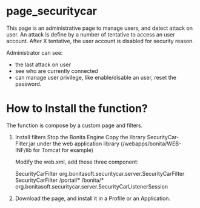 # page_securitycar

This page is an administrative page to manage users, and detect attack on user. An attack is define by a number of tentative to access an user account.
After X tentative, the user account is disabled for security reason.

Administrator can see:
* the last attack on user
* see who are currently connected
* can manage user privilege, like enable/disable an user, reset the password.

# How to Install the function?
The function is compose by a custom page and filters. 
1. Install filters
	Stop the Bonita Engine
	Copy the library SecurityCar<version>-Filter.jar under the web application library (<TOMCAT>/webapps/bonita/WEB-INF/lib for Tomcat for example)
	
	Modify the web.xml, add these three component:
	
	<!-- SecurityCar Filter -->
	  <filter>
        <filter-name>SecurityCarFilter</filter-name>
        <filter-class>org.bonitasoft.securitycar.server.SecurityCarFilter</filter-class>
    </filter>
    
    <!-- SecurityCar mapping -->
	 <filter-mapping>
        <filter-name>SecurityCarFilter</filter-name>
        <url-pattern>/portal/*</url-pattern>
		<url-pattern>/bonita/*</url-pattern>
	</filter-mapping>
	
	<!-- SecurityCar Listener -->
	 <listener>
		<listener-class>org.bonitasoft.securitycar.server.SecurityCarListenerSession</listener-class>
	</listener>
	
2. Download the page, and install it in a Profile or an Application.